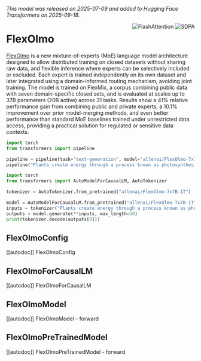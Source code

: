 <!--Copyright 2025 the HuggingFace Team. All rights reserved.

Licensed under the Apache License, Version 2.0 (the "License");
you may not use this file except in compliance with the License.
You may obtain a copy of the License at

    http://www.apache.org/licenses/LICENSE-2.0

Unless required by applicable law or agreed to in writing, software
distributed under the License is distributed on an "AS IS" BASIS,
WITHOUT WARRANTIES OR CONDITIONS OF ANY KIND, either express or implied.
See the License for the specific language governing permissions and
limitations under the License.

⚠️ Note that this file is in Markdown but contain specific syntax for our doc-builder (similar to MDX) that may not be rendered properly in your Markdown viewer.

-->
*This model was released on 2025-07-09 and added to Hugging Face Transformers on 2025-09-18.*

<div style="float: right;">
    <div class="flex flex-wrap space-x-1">
        <img alt="FlashAttention" src="https://img.shields.io/badge/%E2%9A%A1%EF%B8%8E%20FlashAttention-eae0c8?style=flat">
        <img alt="SDPA" src="https://img.shields.io/badge/SDPA-DE3412?style=flat&logo=pytorch&logoColor=white">
    </div>
</div>

# FlexOlmo

[FlexOlmo](https://huggingface.co/papers/2507.07024) is a new mixture-of-experts (MoE) language model architecture designed to allow distributed training on closed datasets without sharing raw data, and flexible inference where experts can be selectively included or excluded. Each expert is trained independently on its own dataset and later integrated using a domain-informed routing mechanism, avoiding joint training. The model is trained on FlexMix, a corpus combining public data with seven domain-specific closed sets, and is evaluated at scales up to 37B parameters (20B active) across 31 tasks. Results show a 41% relative performance gain from combining public and private experts, a 10.1% improvement over prior model-merging methods, and even better performance than standard MoE baselines trained under unrestricted data access, providing a practical solution for regulated or sensitive data contexts.

<hfoptions id="usage">
<hfoption id="Pipeline">

```py
import torch
from transformers import pipeline

pipeline = pipeline(task="text-generation", model="allenai/FlexOlmo-7x7B-1T", dtype="auto",)
pipeline("Plants create energy through a process known as photosynthesis.")
```

</hfoption>
<hfoption id="AutoModel">

```py
import torch
from transformers import AutoModelForCausalLM, AutoTokenizer

tokenizer = AutoTokenizer.from_pretrained("allenai/FlexOlmo-7x7B-1T")

model = AutoModelForCausalLM.from_pretrained("allenai/FlexOlmo-7x7B-1T", dtype="auto",)
inputs = tokenizer("Plants create energy through a process known as photosynthesis.", return_tensors="pt")
outputs = model.generate(**inputs, max_length=50)
print(tokenizer.decode(outputs[0]))
```

</hfoption>
</hfoptions>

## FlexOlmoConfig

[[autodoc]] FlexOlmoConfig

## FlexOlmoForCausalLM

[[autodoc]] FlexOlmoForCausalLM

## FlexOlmoModel

[[autodoc]] FlexOlmoModel
    - forward

## FlexOlmoPreTrainedModel

[[autodoc]] FlexOlmoPreTrainedModel
    - forward
